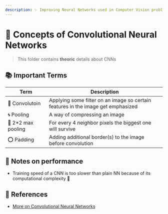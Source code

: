```yaml
---
description: ✨ Improving Neural Networks used in Computer Vision problems 
---
```

# 🚩 Concepts of Convolutional Neural Networks

> This folder contains **theoric** details about CNNs

## 📚 Important Terms
| Term               | Description   |
| ------------------ |---------------|
| 💫 Convolutoin     | Applying some filter on an image so certain features in the image get emphasized |
| 🌀 Pooling         | A way of compressing an image  |
| 🔷 2*2 max pooling | For every 4 neighbor pixels the biggest one will survive |
| ⭕ Padding         | Adding additional border(s) to the image before convolution  |

## 💫 Notes on performance
* Training speed of a CNN is too slower than plain NN because of its computational complexity 🐢

## 🧐 References
* [More on Convolutional Neural Networks](https://www.youtube.com/playlist?list=PLkDaE6sCZn6Gl29AoE31iwdVwSG-KnDzF)

